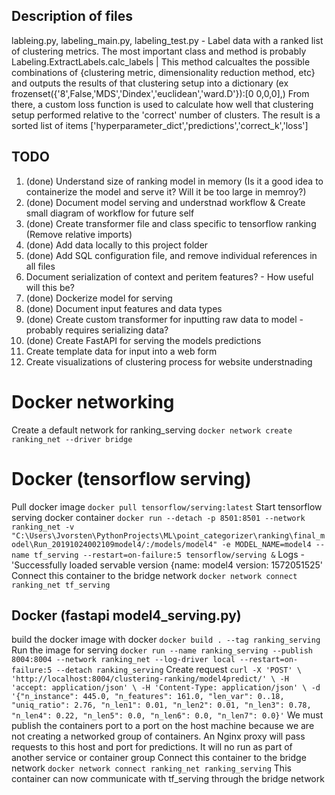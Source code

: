 ## Description of files
lableing.py, labeling_main.py, labeling_test.py - Label data with a ranked list of clustering metrics.
The most important class and method is probably Labeling.ExtractLabels.calc_labels | This method calcualtes the possible combinations of {clustering metric, dimensionality reduction method, etc} and outputs the results of that clustering setup into a dictionary (ex frozenset({'8',False,'MDS','Dindex','euclidean','ward.D'}):[0 0,0,0],)
From there, a custom loss function is used to calculate how well that clustering setup performed relative to the 'correct' number of clusters. The result is a sorted list of items ['hyperparameter_dict','predictions','correct_k','loss']

## TODO
1. (done) Understand size of ranking model in memory (Is it a good idea to containerize the model and serve it? Will it be too large in  memroy?)
2. (done) Document model serving and understnad workflow & Create small diagram of workflow for future self
3. (done) Create transformer file and class specific to tensorflow ranking (Remove relative imports)
4. (done) Add data locally to this project folder
4. (done) Add SQL configuration file, and remove individual references in all files
4. Document serialization of context and peritem features? - How useful will this be?
5. (done) Dockerize model for serving
6. (done) Document input features and data types
7. (done) Create custom transformer for inputting raw data to model - probably requires serializing data?
8. (done) Create FastAPI for serving the models predictions
9. Create template data for input into a web form
10. Create visualizations of clustering process for website understnading

# Docker networking
Create a default network for ranking_serving `docker network create ranking_net --driver bridge`

# Docker (tensorflow serving)
Pull docker image `docker pull tensorflow/serving:latest`
Start tensorflow serving docker container `docker run --detach -p 8501:8501 --network ranking_net -v "C:\Users\Jvorsten\PythonProjects\ML\point_categorizer\ranking\final_model\Run_20191024002109model4/:/models/model4" -e MODEL_NAME=model4 --name tf_serving --restart=on-failure:5 tensorflow/serving &`
Logs - 'Successfully loaded servable version {name: model4 version: 1572051525'
Connect this container to the bridge network `docker network connect ranking_net tf_serving`

## Docker (fastapi model4_serving.py)
build the docker image with docker `docker build . --tag ranking_serving`
Run the image for serving `docker run --name ranking_serving --publish 8004:8004 --network ranking_net --log-driver local --restart=on-failure:5 --detach ranking_serving`
Create request `curl -X 'POST' \
  'http://localhost:8004/clustering-ranking/model4predict/' \
  -H 'accept: application/json' \
  -H 'Content-Type: application/json' \
  -d '{"n_instance": 445.0, "n_features": 161.0, "len_var": 0..18, "uniq_ratio": 2.76, "n_len1": 0.01, "n_len2": 0.01, "n_len3": 0.78, "n_len4": 0.22, "n_len5": 0.0, "n_len6": 0.0, "n_len7": 0.0}'`
We must publish the containers port to a port on the host machine because we are not creating a networked group of containers. An Nginx proxy will pass requests to this host and port for predictions. It will no run as part of another service or container group
Connect this container to the bridge network `docker network connect ranking_net ranking_serving`
This container can now communicate with tf_serving through the bridge network